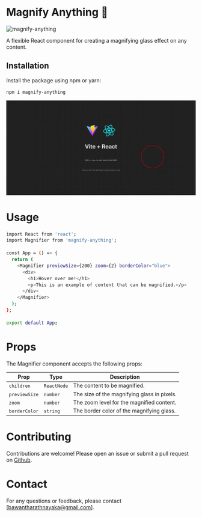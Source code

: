 # Magnify Anything 🔎
![magnify-anything](https://socialify.git.ci/Bawanthathilan/magnify-anything/image?description=1&font=Inter&forks=1&issues=1&name=1&owner=1&pattern=Circuit%20Board&pulls=1&stargazers=1&theme=Light)

A flexible React component for creating a magnifying glass effect on any content.

## Installation

Install the package using npm or yarn:

```bash
npm i magnify-anything
```
![](https://github.com/Bawanthathilan/anything-zoomer/blob/master/assets/gif.gif)

# Usage
```bash
import React from 'react';
import Magnifier from 'magnify-anything';

const App = () => {
  return (
    <Magnifier previewSize={200} zoom={2} borderColor="blue">
      <div>
        <h1>Hover over me!</h1>
        <p>This is an example of content that can be magnified.</p>
      </div>
    </Magnifier>
  );
};

export default App;

```

# Props
The Magnifier component accepts the following props:

| Prop          | Type       | Description                                         |
|---------------|------------|-----------------------------------------------------|
| `children`    | `ReactNode`| The content to be magnified.                        |
| `previewSize` | `number`   | The size of the magnifying glass in pixels.         |
| `zoom`        | `number`   | The zoom level for the magnified content.           |
| `borderColor` | `string`   | The border color of the magnifying glass.           |


# Contributing

Contributions are welcome! Please open an issue or submit a pull request on [Github](https://github.com/Bawanthathilan/anything-zoomer).

# Contact
For any questions or feedback, please contact [bawantharathnayaka@gmail.com].
